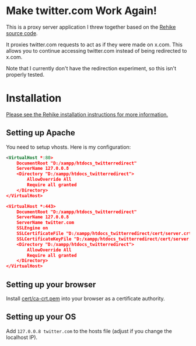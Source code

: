 # Make twitter.com Work Again!

This is a proxy server application I threw together based on the [Rehike source code](//github.com/Rehike/Rehike).

It proxies twitter.com requests to act as if they were made on x.com. This allows you to continue accessing twitter.com instead of being redirected to x.com.

Note that I currently don't have the redirection experiment, so this isn't properly tested.

# Installation

[Please see the Rehike installation instructions for more information.](//github.com/Rehike/Rehike/wiki/Installation)

## Setting up Apache

You need to setup vhosts. Here is my configuration:

```xml
<VirtualHost *:80>
    DocumentRoot "D:/xampp/htdocs_twitterredirect"
    ServerName 127.0.0.8
    <Directory "D:/xampp/htdocs_twitterredirect">
		AllowOverride All
        Require all granted 
    </Directory>
</VirtualHost>

<VirtualHost *:443>
    DocumentRoot "D:/xampp/htdocs_twitterredirect"
    ServerName 127.0.0.8
    ServerName twitter.com
    SSLEngine on
    SSLCertificateFile "D:/xampp/htdocs_twitterredirect/cert/server.crt"
    SSLCertificateKeyFile "D:/xampp/htdocs_twitterredirect/cert/server.key"
    <Directory "D:/xampp/htdocs_twitterredirect">
		AllowOverride All
        Require all granted 
    </Directory>
</VirtualHost>
```

## Setting up your browser

Install [cert/ca-crt.pem](/cert/ca-crt.pem) into your browser as a certificate authority.

## Setting up your OS

Add `127.0.0.8 twitter.com` to the hosts file (adjust if you change the localhost IP).